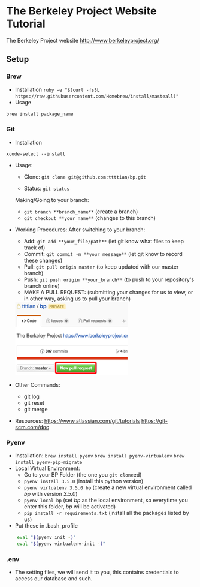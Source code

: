 # The Berkeley Project Website Tutorial
The Berkeley Project website <http://www.berkeleyproject.org/>


## Setup

### Brew

* Installation
```ruby -e "$(curl -fsSL https://raw.githubusercontent.com/Homebrew/install/masteall)"```
* Usage 
```bash
brew install package_name
```

### Git
* Installation
```
xcode-select --install
```
* Usage:
	* Clone:
	`git clone git@github.com:ttttian/bp.git`
	
	* Status:
	`git status`
	
	Making/Going to your branch:
	* `git branch **branch_name**` (create a branch)
	* `git checkout **your_name**` (changes to this branch)
	
* Working Procedures: 
After switching to your branch:
	* Add: 
	`git add **your_file/path**` (let git know what files to keep track of)
	* Commit: 
	`git commit -m **your message**` (let git know to record these changes)
	* Pull: 
	`git pull origin master` (to keep updated with our master branch)
	* Push: 
	`git push origin **your_branch**` (to push to your repository's branch online)
	* MAKE A PULL REQUEST: (submitting your changes for us to view, or in other way, asking us to pull your branch)

	<img src="https://github.com/scottjzou/bp_tutorial/blob/master/spring2016/img/pull_request.png" width="300" alt="Pull Request">

* Other Commands:
	* git log
	* git reset
	* git merge
* Resources:
	<https://www.atlassian.com/git/tutorials>
	<https://git-scm.com/doc>

	

### Pyenv

* Installation:
`brew install pyenv`
`brew install pyenv-virtualenv`
`brew install pyenv-pip-migrate`
* Local Virtual Environment:
 	* Go to your BP Folder (the one you `git clone`ed)
 	* `pyenv install 3.5.0` (install this python version)
 	* `pyenv virtualenv 3.5.0 bp` (create a new virtual environment called *bp* with version *3.5.0*)
 	* `pyenv local bp` (set *bp* as the local environment, so everytime you enter this folder, *bp* will be activated)
 	* `pip install -r requirements.txt` (install all the packages listed by us)
 * Put these in .bash_profile
```bash
	eval "$(pyenv init -)"
	eval "$(pyenv virtualenv-init -)"
```

### .env
* The setting files, we will send it to you, this contains credentials to access our database and such.




